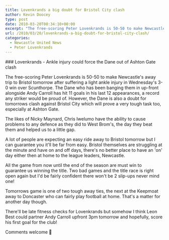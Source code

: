 ```yaml
---
title: Lovenkrands a big doubt for Bristol City clash
author: Kevin Doocey
type: post
date: 2010-03-20T00:34:10+00:00
excerpt: "The free-scoring Peter Lovenkrands is 50-50 to make Newcastle's away trip to Bristol tomorrow after suffering a light ankle injury in Wednesday's 3-0 win over Scunthorpe. The Dane who has been banging them in up-front alongside Andy Carroll has hit 11 goals in his last 12.."
url: /2010/03/20/lovenkrands-a-big-doubt-for-bristol-city-clash/
categories:
  - Newcastle United News
  - Peter Lovenkrands
---
```


### Lovenkrands - Ankle injury could force the Dane out of Ashton Gate clash

The free-scoring Peter Lovenkrands is 50-50 to make Newcastle's away trip to Bristol tomorrow after suffering a light ankle injury in Wednesday's 3-0 win over Scunthorpe. The Dane who has been banging them in up-front alongside Andy Carroll has hit 11 goals in his last 12 appearances, a record any striker would be proud of. However, the Dane is also a doubt for tomorrows clash  against Bristol City which will prove a very tough task too, especially at Ashton Gate.

The likes of Nicky Maynard, Chris Iwelumo have the ability to cause problems to any defence as they did to West Brom's, the day they beat them and helped us to a little gap.

A lot of people are expecting an easy ride away to Bristol tomorrow but I can guarantee you it'll be far from easy. Bristol themselves are struggling at the minute and have on and off days, there's no better place to have an 'on' day either then at home to the league leaders, Newcastle.

All the game from now until the end of the season are must win to guarantee us winning the title. Two bad games and the title race is right open again but I'd be fairly confident there won't be 2 slip-ups never mind one!

Tomorrows game is one of two tough away ties, the next at the Keepmoat away to Doncaster who can fairly play football at home. That's a matter for another day though.

There'll be late fitness checks for Lovenkrands but somehow I think Leon Best could partner Andy Carroll upfront 3pm tomorrow and hopefully, score his first goal for the club!

Comments welcome 🙂
